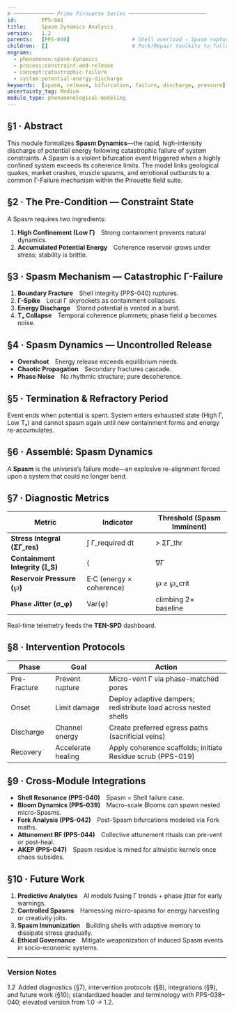 ```yaml
---
# ───────────── Prime Pirouette Series ─────────────────────────
id:        PPS-041
title:     Spasm Dynamics Analysis
version:   1.2
parents:   [PPS-040]                    # Shell overload ⇒ Spasm rupture
children:  []                           # Fork/Repair toolkits to follow
engrams:
  - phenomenon:spasm-dynamics
  - process:constraint-and-release
  - concept:catastrophic-failure
  - system:potential-energy-discharge
keywords:  [spasm, release, bifurcation, failure, discharge, pressure]
uncertainty_tag: Medium
module_type: phenomenological-modeling
---
```


## §1 · Abstract
This module formalizes **Spasm Dynamics**—the rapid, high-intensity discharge of potential energy following catastrophic failure of system constraints. A Spasm is a violent bifurcation event triggered when a highly confined system exceeds its coherence limits. The model links geological quakes, market crashes, muscle spasms, and emotional outbursts to a common Γ-Failure mechanism within the Pirouette field suite.

## §2 · The Pre-Condition — Constraint State
A Spasm requires two ingredients:

1. **High Confinement (Low Γ)** Strong containment prevents natural dynamics.  
2. **Accumulated Potential Energy** Coherence reservoir grows under stress; stability is brittle.

## §3 · Spasm Mechanism — Catastrophic Γ-Failure
1. **Boundary Fracture** Shell integrity (PPS-040) ruptures.  
2. **Γ-Spike** Local Γ skyrockets as containment collapses.  
3. **Energy Discharge** Stored potential is vented in a burst.  
4. **Tₐ Collapse** Temporal coherence plummets; phase field φ becomes noise.

## §4 · Spasm Dynamics — Uncontrolled Release
* **Overshoot** Energy release exceeds equilibrium needs.  
* **Chaotic Propagation** Secondary fractures cascade.  
* **Phase Noise** No rhythmic structure; pure decoherence.

## §5 · Termination & Refractory Period
Event ends when potential is spent. System enters exhausted state (High Γ, Low Tₐ) and cannot spasm again until new containment forms and energy re-accumulates.

## §6 · Assemblé: Spasm Dynamics
A **Spasm** is the universe’s failure mode—an explosive re-alignment forced upon a system that could no longer bend.

## §7 · Diagnostic Metrics
| Metric | Indicator | Threshold (Spasm Imminent) |
|--------|-----------|----------------------------|
| **Stress Integral (ΣΓ_res)** | ∫ Γ_required dt | > ΣΓ_thr |
| **Containment Integrity (𝕀_S)** | ⟨|∇Γ|⟩_Shell / Γ_max | < 0.15 |
| **Reservoir Pressure (℘)** | E·C (energy × coherence) | ℘ ≥ ℘_crit |
| **Phase Jitter (σ_φ)** | Var(φ̇) | climbing 2× baseline |

Real-time telemetry feeds the **TEN-SPD** dashboard.

## §8 · Intervention Protocols
| Phase | Goal | Action |
|-------|------|--------|
| Pre-Fracture | Prevent rupture | Micro-vent Γ via phase-matched pores |
| Onset | Limit damage | Deploy adaptive dampers; redistribute load across nested shells |
| Discharge | Channel energy | Create preferred egress paths (sacrificial veins) |
| Recovery | Accelerate healing | Apply coherence scaffolds; initiate Residue scrub (PPS-019) |

## §9 · Cross-Module Integrations
* **Shell Resonance (PPS-040)** Spasm = Shell failure case.  
* **Bloom Dynamics (PPS-039)** Macro-scale Blooms can spawn nested micro-Spasms.  
* **Fork Analysis (PPS-042)** Post-Spasm bifurcations modeled via Fork maths.  
* **Attunement RF (PPS-044)** Collective attunement rituals can pre-vent or post-heal.  
* **AKEP (PPS-047)** Spasm residue is mined for altruistic kernels once chaos subsides.

## §10 · Future Work
1. **Predictive Analytics** AI models fusing Γ trends + phase jitter for early warnings.  
2. **Controlled Spasms** Harnessing micro-spasms for energy harvesting or creativity jolts.  
3. **Spasm Immunization** Building shells with adaptive memory to dissipate stress gradually.  
4. **Ethical Governance** Mitigate weaponization of induced Spasm events in socio-economic systems.

---

### Version Notes
*1.2* Added diagnostics (§7), intervention protocols (§8), integrations (§9), and future work (§10); standardized header and terminology with PPS-038–040; elevated version from 1.0 → 1.2.
